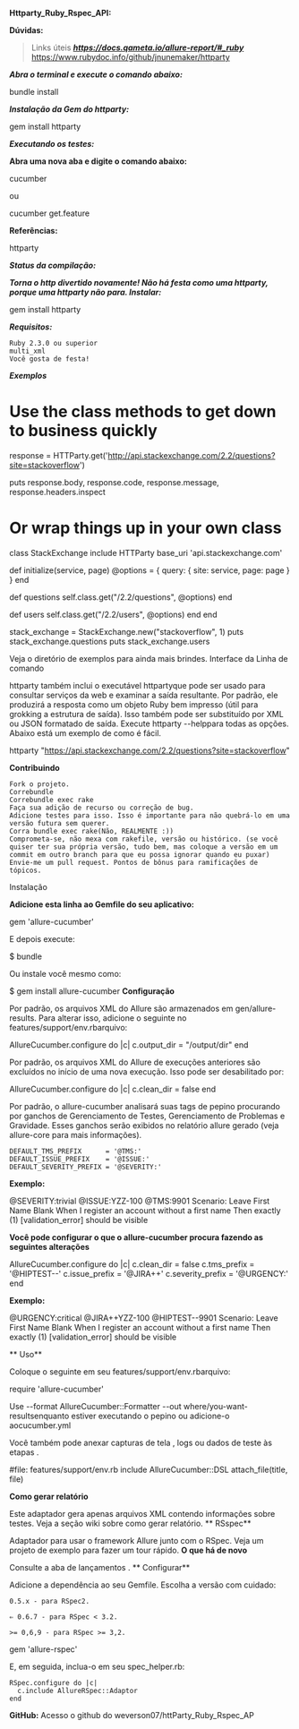 **Httparty_Ruby_Rspec_API:**

**Dúvidas:**
> Links úteis
***https://docs.qameta.io/allure-report/#_ruby***
https://www.rubydoc.info/github/jnunemaker/httparty

***Abra o terminal e execute o comando abaixo:***

bundle install      

***Instalação da Gem do httparty:***

gem install httparty

***Executando os testes:***

**Abra uma nova aba e digite o comando abaixo:**

cucumber 

ou 

cucumber get.feature

**Referências:**

httparty

***Status da compilação:***

***Torna o http divertido novamente! Não há festa como uma httparty, porque uma httparty não para.
Instalar:***

gem install httparty

***Requisitos:***

    Ruby 2.3.0 ou superior
    multi_xml
    Você gosta de festa!

***Exemplos***

# Use the class methods to get down to business quickly
response = HTTParty.get('http://api.stackexchange.com/2.2/questions?site=stackoverflow')

puts response.body, response.code, response.message, response.headers.inspect

# Or wrap things up in your own class
class StackExchange
  include HTTParty
  base_uri 'api.stackexchange.com'

  def initialize(service, page)
    @options = { query: { site: service, page: page } }
  end

  def questions
    self.class.get("/2.2/questions", @options)
  end

  def users
    self.class.get("/2.2/users", @options)
  end
end

stack_exchange = StackExchange.new("stackoverflow", 1)
puts stack_exchange.questions
puts stack_exchange.users

Veja o diretório de exemplos para ainda mais brindes.
Interface da Linha de comando

httparty também inclui o executável httpartyque pode ser usado para consultar serviços da web e examinar a saída resultante. Por padrão, ele produzirá a resposta como um objeto Ruby bem impresso (útil para grokking a estrutura de saída). Isso também pode ser substituído por XML ou JSON formatado de saída. Execute httparty --helppara todas as opções. Abaixo está um exemplo de como é fácil.

httparty "https://api.stackexchange.com/2.2/questions?site=stackoverflow"

**Contribuindo**

    Fork o projeto.
    Correbundle
    Correbundle exec rake
    Faça sua adição de recurso ou correção de bug.
    Adicione testes para isso. Isso é importante para não quebrá-lo em uma versão futura sem querer.
    Corra bundle exec rake(Não, REALMENTE :))
    Comprometa-se, não mexa com rakefile, versão ou histórico. (se você quiser ter sua própria versão, tudo bem, mas coloque a versão em um commit em outro branch para que eu possa ignorar quando eu puxar)
    Envie-me um pull request. Pontos de bônus para ramificações de tópicos.
 Instalação

**Adicione esta linha ao Gemfile do seu aplicativo:**

gem 'allure-cucumber'

E depois execute:

$ bundle

Ou instale você mesmo como:

$ gem install allure-cucumber
**Configuração**

Por padrão, os arquivos XML do Allure são armazenados em gen/allure-results. Para alterar isso, adicione o seguinte no features/support/env.rbarquivo:

AllureCucumber.configure do |c|
   c.output_dir = "/output/dir"
end

Por padrão, os arquivos XML do Allure de execuções anteriores são excluídos no início de uma nova execução. Isso pode ser desabilitado por:

AllureCucumber.configure do |c|
  c.clean_dir  = false
end

Por padrão, o allure-cucumber analisará suas tags de pepino procurando por ganchos de Gerenciamento de Testes, Gerenciamento de Problemas e Gravidade. Esses ganchos serão exibidos no relatório allure gerado (veja allure-core para mais informações).

    DEFAULT_TMS_PREFIX      = '@TMS:'
    DEFAULT_ISSUE_PREFIX    = '@ISSUE:'
    DEFAULT_SEVERITY_PREFIX = '@SEVERITY:'

**Exemplo:**

  @SEVERITY:trivial @ISSUE:YZZ-100 @TMS:9901
  Scenario: Leave First Name Blank
    When I register an account without a first name
    Then exactly (1) [validation_error] should be visible

**Você pode configurar o que o allure-cucumber procura fazendo as seguintes alterações**

AllureCucumber.configure do |c|
  c.clean_dir  = false
  c.tms_prefix      = '@HIPTEST--'
  c.issue_prefix    = '@JIRA++'
  c.severity_prefix = '@URGENCY:'
end

**Exemplo:**

  @URGENCY:critical @JIRA++YZZ-100 @HIPTEST--9901
  Scenario: Leave First Name Blank
    When I register an account without a first name
    Then exactly (1) [validation_error] should be visible

** Uso**

Coloque o seguinte em seu features/support/env.rbarquivo:

require 'allure-cucumber'

Use --format AllureCucumber::Formatter --out where/you-want-resultsenquanto estiver executando o pepino ou adicione-o aocucumber.yml

Você também pode anexar capturas de tela , logs ou dados de teste às etapas .

 #file: features/support/env.rb
 include AllureCucumber::DSL
 attach_file(title, file)

**Como gerar relatório**

Este adaptador gera apenas arquivos XML contendo informações sobre testes. Veja a seção wiki sobre como gerar relatório.
** RSspec**

Adaptador para usar o framework Allure junto com o RSpec. Veja um projeto de exemplo para fazer um tour rápido.
**O que há de novo**

Consulte a aba de lançamentos .
** Configurar**

Adicione a dependência ao seu Gemfile. Escolha a versão com cuidado:

    0.5.x - para RSpec2.

    ⇐ 0.6.7 - para RSpec < 3.2.

    >= 0,6,9 - para RSpec >= 3,2.

 gem 'allure-rspec'

E, em seguida, inclua-o em seu spec_helper.rb:

    RSpec.configure do |c|
      c.include AllureRSpec::Adaptor
    end


**GitHub:**
Acesso o github do weverson07/httParty_Ruby_Rspec_AP
